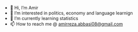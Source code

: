 - 👋 Hi, I’m Amir
- 👀 I’m interested in politics, economy and language learnign
- 🌱 I’m currently learning statistics 
- 📫 How to reach me @ amirreza.abbasi08@gmail.com

<!---
amirrezaabbasi08/amirrezaabbasi08 is a ✨ special ✨ repository because its `README.md` (this file) appears on your GitHub profile.
You can click the Preview link to take a look at your changes.
--->
